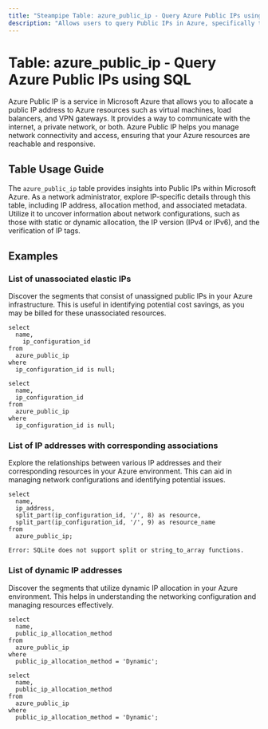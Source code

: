 ```yaml
---
title: "Steampipe Table: azure_public_ip - Query Azure Public IPs using SQL"
description: "Allows users to query Public IPs in Azure, specifically the allocated IP address, providing insights into IP configurations and potential network anomalies."
---
```


# Table: azure_public_ip - Query Azure Public IPs using SQL

Azure Public IP is a service in Microsoft Azure that allows you to allocate a public IP address to Azure resources such as virtual machines, load balancers, and VPN gateways. It provides a way to communicate with the internet, a private network, or both. Azure Public IP helps you manage network connectivity and access, ensuring that your Azure resources are reachable and responsive.

## Table Usage Guide

The `azure_public_ip` table provides insights into Public IPs within Microsoft Azure. As a network administrator, explore IP-specific details through this table, including IP address, allocation method, and associated metadata. Utilize it to uncover information about network configurations, such as those with static or dynamic allocation, the IP version (IPv4 or IPv6), and the verification of IP tags.

## Examples

### List of unassociated elastic IPs
Discover the segments that consist of unassigned public IPs in your Azure infrastructure. This is useful in identifying potential cost savings, as you may be billed for these unassociated resources.

```sql+postgres
select
  name,
	ip_configuration_id
from
  azure_public_ip
where
  ip_configuration_id is null;
```

```sql+sqlite
select
  name,
  ip_configuration_id
from
  azure_public_ip
where
  ip_configuration_id is null;
```

### List of IP addresses with corresponding associations
Explore the relationships between various IP addresses and their corresponding resources in your Azure environment. This can aid in managing network configurations and identifying potential issues.

```sql+postgres
select
  name,
  ip_address,
  split_part(ip_configuration_id, '/', 8) as resource,
  split_part(ip_configuration_id, '/', 9) as resource_name
from
  azure_public_ip;
```

```sql+sqlite
Error: SQLite does not support split or string_to_array functions.
```

### List of dynamic IP addresses
Discover the segments that utilize dynamic IP allocation in your Azure environment. This helps in understanding the networking configuration and managing resources effectively.

```sql+postgres
select
  name,
  public_ip_allocation_method
from
  azure_public_ip
where
  public_ip_allocation_method = 'Dynamic';
```

```sql+sqlite
select
  name,
  public_ip_allocation_method
from
  azure_public_ip
where
  public_ip_allocation_method = 'Dynamic';
```